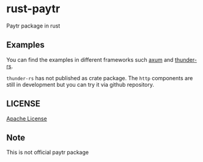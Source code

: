 # rust-paytr

Paytr package in rust

## Examples

You can find the examples in different frameworks such [axum](https://github.com/tokio-rs/axum) and [thunder-rs](https://github.com/egehandogan35/thunder-rs).

`thunder-rs` has not published as crate package. The `http` components are still in development but you can try it via github repository.

## LICENSE

[Apache License](./LICENSE)


## Note

This is not official paytr package
